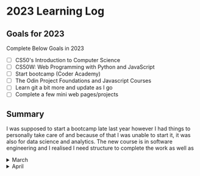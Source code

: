 # 2023 Learning Log

## Goals for 2023

Complete Below Goals in 2023
- [ ] CS50's Introduction to Computer Science
- [ ] CS50W: Web Programming with Python and JavaScript
- [ ] Start bootcamp (Coder Academy)
- [ ] The Odin Project Foundations and Javascript Courses
- [ ] Learn git a bit more and update as I go
- [ ] Complete a few mini web pages/projects

## Summary

I was supposed to start a bootcamp late last year however I had things to personally take care of and because of that I was unable to start it, it was also for data science and analytics. The new course is in software engineering and I realised I need structure to complete the work as well as 

<details> 
  <summary> March </summary>

  **March 15:** Decisions have been made and I am going to study full time 6 months at Coder Academy while at the same time doing the curriculum I set out for myself, by doing this I will hopefully be able to stand out as a prospect for hire as well as being able to use the staff for my own projects that I have listed out on the other page.
   
  **March 31:** So in the course I have chosen I have started with terminal, getting used to git again and being able to do some basic things in HTML and CSS. Overall I am enjoying having the pressure of keeping up and having goals as well as the structure of classes and assignments. I have started working on the first assignment which is essentially just questions to complete however my main focus is to do the practical classes and assignments to complete projects and personal projects for a portfolio.

</details>
<details>
  <summary> April </summary>

  **April 3:** I organised my schedules for the next term as well as personal projects in Notion, in doing so I have realised I basically have no time for much else due to the speed of the accelarated course and I am keeping up by staying ahead of the classes and assignments thus far. However I am not sure if I am able to keep this up when it gets to the harder topics. This week I am learning about layouts, responsive designs and flexboxes. I have also completed some questions of the workbook assessment and set up a moodboard for my basic portfolio website.

</details>